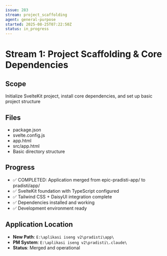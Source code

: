 ```yaml
---
issue: 283
stream: project_scaffolding
agent: general-purpose
started: 2025-08-25T07:22:50Z
status: in_progress
---
```


# Stream 1: Project Scaffolding & Core Dependencies

## Scope
Initialize SvelteKit project, install core dependencies, and set up basic project structure

## Files
- package.json
- svelte.config.js  
- app.html
- src/app.html
- Basic directory structure

## Progress
- ✅ COMPLETED: Application merged from epic-pradisti-app/ to pradisti/app/
- ✅ SvelteKit foundation with TypeScript configured
- ✅ Tailwind CSS + DaisyUI integration complete
- ✅ Dependencies installed and working
- ✅ Development environment ready

## Application Location
- **New Path**: `E:\aplikasi iseng v2\pradisti\app\`
- **PM System**: `E:\aplikasi iseng v2\pradisti\.claude\`
- **Status**: Merged and operational